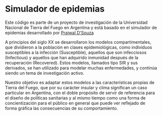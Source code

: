 # Simulador de epidemias

Este código es parte de un proyecto de investigación de la Universidad Nacional de Tierra del Fuego en Argentina y está basado en el simulador de epidemias desarrollado por [Prajwal D'Souza](https://github.com/prajwalsouza/Epidemic-Simulation)

A principios del siglo XX se desarrollaron los modelos compartimentales, que dividieron a la población en clases epidemiológicas, como individuos susceptibles a la infección (Susceptible), aquellos que son infecciosos (Infectious) y aquellos que han adquirido inmunidad después de la recuperación (Recovered). Estos modelos, llamados tipo SIR y sus derivados, se han utilizado para modelar muchas enfermedades, y continúa siendo un tema de investigación activo.

Nuestro objetivo es adaptar estos modelos a las características propias de Tierra del Fuego, que por su carácter insular y clima significan un caso particular en Argentina, con el doble propósito de servir de referencia para el diseño de políticas sanitarias y al mismo tiempo como una forma de concientización para el público en general que puede ver reflejado de forma gráfica las consecuencias de su comportamiento.
